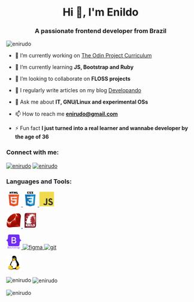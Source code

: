 <h1 align="center">Hi 👋, I'm Enildo</h1>
<h3 align="center">A passionate frontend developer from Brazil</h3>

<p align="left"> <img src="https://komarev.com/ghpvc/?username=enirudo&label=Profile%20views&color=0e75b6&style=flat" alt="enirudo" /> </p>

- 🔭 I’m currently working on [The Odin Project Curriculum](https://www.theodinproject.com/)

- 🌱 I’m currently learning **JS, Bootstrap and Ruby**

- 👯 I’m looking to collaborate on **FLOSS projects**

- 📝 I regularly write articles on my blog [Developando](https://enirudo.wordpress.com)

- 💬 Ask me about **IT, GNU/Linux and experimental OSs**

- 📫 How to reach me **enirudo@gmail.com**

- ⚡ Fun fact **I just turned into a real learner and wannabe developer by the age of 36**

<h3 align="left">Connect with me:</h3>
<p align="left">
<a href="https://twitter.com/enirudo" target="blank"><img align="center" src="https://raw.githubusercontent.com/rahuldkjain/github-profile-readme-generator/master/src/images/icons/Social/twitter.svg" alt="enirudo" height="30" width="40" /></a>
<a href="https://linkedin.com/in/enirudo" target="blank"><img align="center" src="https://raw.githubusercontent.com/rahuldkjain/github-profile-readme-generator/master/src/images/icons/Social/linked-in-alt.svg" alt="enirudo" height="30" width="40" /></a>
</p>

<h3 align="left">Languages and Tools:</h3>
<p align="left"> 
<a href="https://www.w3.org/html/" target="_blank" rel="noreferrer"> <img src="https://raw.githubusercontent.com/devicons/devicon/master/icons/html5/html5-original-wordmark.svg" alt="html5" width="40" height="40"/> </a> 
<a href="https://www.w3schools.com/css/" target="_blank" rel="noreferrer"> <img src="https://raw.githubusercontent.com/devicons/devicon/master/icons/css3/css3-original-wordmark.svg" alt="css3" width="40" height="40"/> </a> 
<a href="https://developer.mozilla.org/en-US/docs/Web/JavaScript" target="_blank" rel="noreferrer"> <img src="https://raw.githubusercontent.com/devicons/devicon/master/icons/javascript/javascript-original.svg" alt="javascript" width="40" height="40"/> </a> 
</p>
<p align="left">
<a href="https://www.ruby-lang.org/en/" target="_blank" rel="noreferrer"> <img src="https://raw.githubusercontent.com/devicons/devicon/master/icons/ruby/ruby-original.svg" alt="ruby" width="40" height="40"/> </a> 
<a href="https://rubyonrails.org" target="_blank" rel="noreferrer"> <img src="https://raw.githubusercontent.com/devicons/devicon/master/icons/rails/rails-original-wordmark.svg" alt="rails" width="40" height="40"/> </a> 

</p>

<p align="left">
<a href="https://getbootstrap.com" target="_blank" rel="noreferrer"> <img src="https://raw.githubusercontent.com/devicons/devicon/master/icons/bootstrap/bootstrap-plain-wordmark.svg" alt="bootstrap" width="40" height="40"/> </a> <a href="https://www.figma.com/" target="_blank" rel="noreferrer"> <img src="https://www.vectorlogo.zone/logos/figma/figma-icon.svg" alt="figma" width="40" height="40"/> </a> <a href="https://git-scm.com/" target="_blank" rel="noreferrer"> <img src="https://www.vectorlogo.zone/logos/git-scm/git-scm-icon.svg" alt="git" width="40" height="40"/> </a> 

<a href="https://www.linux.org/" target="_blank" rel="noreferrer"> <img src="https://raw.githubusercontent.com/devicons/devicon/master/icons/linux/linux-original.svg" alt="linux" width="40" height="40"/> </a> 
</p>

<p><img align="left" src="https://github-readme-stats.vercel.app/api/top-langs?username=enirudo&show_icons=true&locale=en&layout=compact" alt="enirudo" /></p>

<p>&nbsp;<img align="center" src="https://github-readme-stats.vercel.app/api?username=enirudo&show_icons=true&locale=en" alt="enirudo" /></p>

<p><img align="center" src="https://github-readme-streak-stats.herokuapp.com/?user=enirudo&" alt="enirudo" /></p>

